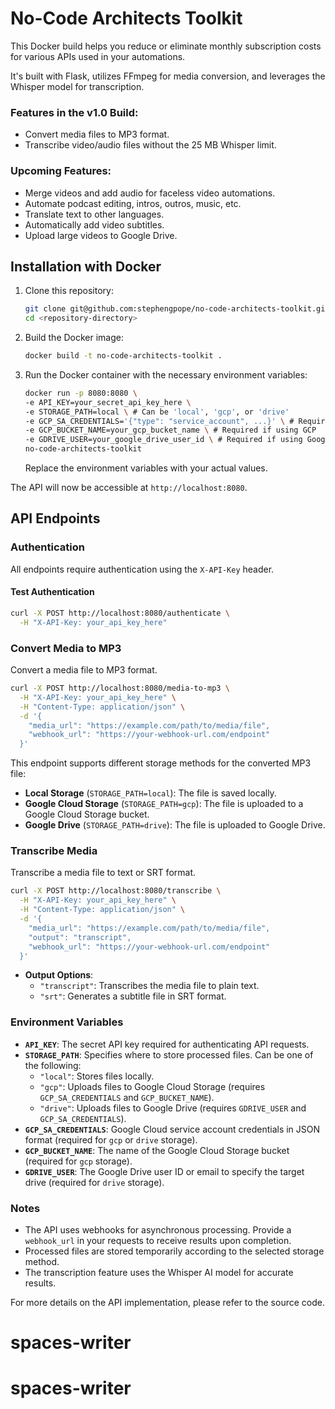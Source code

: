 
# No-Code Architects Toolkit

This Docker build helps you reduce or eliminate monthly subscription costs for various APIs used in your automations.

It's built with Flask, utilizes FFmpeg for media conversion, and leverages the Whisper model for transcription.

### Features in the v1.0 Build:

- Convert media files to MP3 format.
- Transcribe video/audio files without the 25 MB Whisper limit.

### Upcoming Features:

- Merge videos and add audio for faceless video automations.
- Automate podcast editing, intros, outros, music, etc.
- Translate text to other languages.
- Automatically add video subtitles.
- Upload large videos to Google Drive.

## Installation with Docker

1. Clone this repository:
   ```bash
   git clone git@github.com:stephengpope/no-code-architects-toolkit.git
   cd <repository-directory>
   ```

2. Build the Docker image:
   ```bash
   docker build -t no-code-architects-toolkit .
   ```

3. Run the Docker container with the necessary environment variables:

   ```bash
   docker run -p 8080:8080 \
   -e API_KEY=your_secret_api_key_here \
   -e STORAGE_PATH=local \ # Can be 'local', 'gcp', or 'drive'
   -e GCP_SA_CREDENTIALS='{"type": "service_account", ...}' \ # Required if using GCP
   -e GCP_BUCKET_NAME=your_gcp_bucket_name \ # Required if using GCP
   -e GDRIVE_USER=your_google_drive_user_id \ # Required if using Google Drive
   no-code-architects-toolkit
   ```

   Replace the environment variables with your actual values.

The API will now be accessible at `http://localhost:8080`.

## API Endpoints

### Authentication

All endpoints require authentication using the `X-API-Key` header.

#### Test Authentication

```bash
curl -X POST http://localhost:8080/authenticate \
  -H "X-API-Key: your_api_key_here"
```

### Convert Media to MP3

Convert a media file to MP3 format.

```bash
curl -X POST http://localhost:8080/media-to-mp3 \
  -H "X-API-Key: your_api_key_here" \
  -H "Content-Type: application/json" \
  -d '{
    "media_url": "https://example.com/path/to/media/file",
    "webhook_url": "https://your-webhook-url.com/endpoint"
  }'
```

This endpoint supports different storage methods for the converted MP3 file:

- **Local Storage** (`STORAGE_PATH=local`): The file is saved locally.
- **Google Cloud Storage** (`STORAGE_PATH=gcp`): The file is uploaded to a Google Cloud Storage bucket.
- **Google Drive** (`STORAGE_PATH=drive`): The file is uploaded to Google Drive.

### Transcribe Media

Transcribe a media file to text or SRT format.

```bash
curl -X POST http://localhost:8080/transcribe \
  -H "X-API-Key: your_api_key_here" \
  -H "Content-Type: application/json" \
  -d '{
    "media_url": "https://example.com/path/to/media/file",
    "output": "transcript",
    "webhook_url": "https://your-webhook-url.com/endpoint"
  }'
```

- **Output Options**:
  - `"transcript"`: Transcribes the media file to plain text.
  - `"srt"`: Generates a subtitle file in SRT format.

### Environment Variables

- **`API_KEY`**: The secret API key required for authenticating API requests.
- **`STORAGE_PATH`**: Specifies where to store processed files. Can be one of the following:
  - `"local"`: Stores files locally.
  - `"gcp"`: Uploads files to Google Cloud Storage (requires `GCP_SA_CREDENTIALS` and `GCP_BUCKET_NAME`).
  - `"drive"`: Uploads files to Google Drive (requires `GDRIVE_USER` and `GCP_SA_CREDENTIALS`).
- **`GCP_SA_CREDENTIALS`**: Google Cloud service account credentials in JSON format (required for `gcp` or `drive` storage).
- **`GCP_BUCKET_NAME`**: The name of the Google Cloud Storage bucket (required for `gcp` storage).
- **`GDRIVE_USER`**: The Google Drive user ID or email to specify the target drive (required for `drive` storage).

### Notes

- The API uses webhooks for asynchronous processing. Provide a `webhook_url` in your requests to receive results upon completion.
- Processed files are stored temporarily according to the selected storage method.
- The transcription feature uses the Whisper AI model for accurate results.

For more details on the API implementation, please refer to the source code.
# spaces-writer
# spaces-writer
